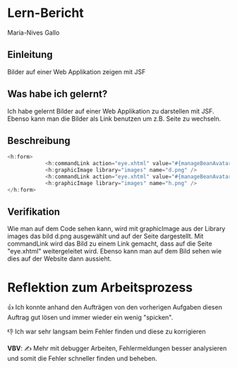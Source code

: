 # Lern-Bericht
Maria-Nives Gallo

## Einleitung
Bilder auf einer Web Applikation zeigen mit JSF

## Was habe ich gelernt?

Ich habe gelernt Bilder auf einer Web Applikation zu darstellen mit JSF. Ebenso kann man die Bilder als Link benutzen um z.B. Seite zu wechseln.

## Beschreibung

``` Java
<h:form>
            <h:commandLink action="eye.xhtml" value="#{manageBeanAvatar.setSkin("d")}"/>     
            <h:graphicImage library="images" name="d.png" />
            <h:commandLink action="eye.xhtml" value="#{manageBeanAvatar.setSkin("h")}"/>     
            <h:graphicImage library="images" name="h.png" />
</h:form>
```

## Verifikation

Wie man auf dem Code sehen kann, wird mit graphicImage aus der Library images das bild d.png ausgewählt und auf der Seite dargestellt. 
Mit commandLink wird das Bild zu einem Link gemacht, dass auf die Seite "eye.xhtml" weitergeleitet wird.
Ebenso kann man auf dem Bild sehen wie dies auf der Website dann aussieht.

# Reflektion zum Arbeitsprozess

👍 Ich konnte anhand den Aufträgen von den vorherigen Aufgaben diesen Auftrag gut lösen und immer wieder ein wenig "spicken".

👎 Ich war sehr langsam beim Fehler finden und diese zu korrigieren

**VBV**: ✍️ Mehr mit debugger Arbeiten, Fehlermeldungen besser analysieren und somit die Fehler schneller finden und beheben.
